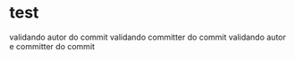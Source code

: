 # test
validando autor do commit
validando committer do commit
validando autor e committer do commit